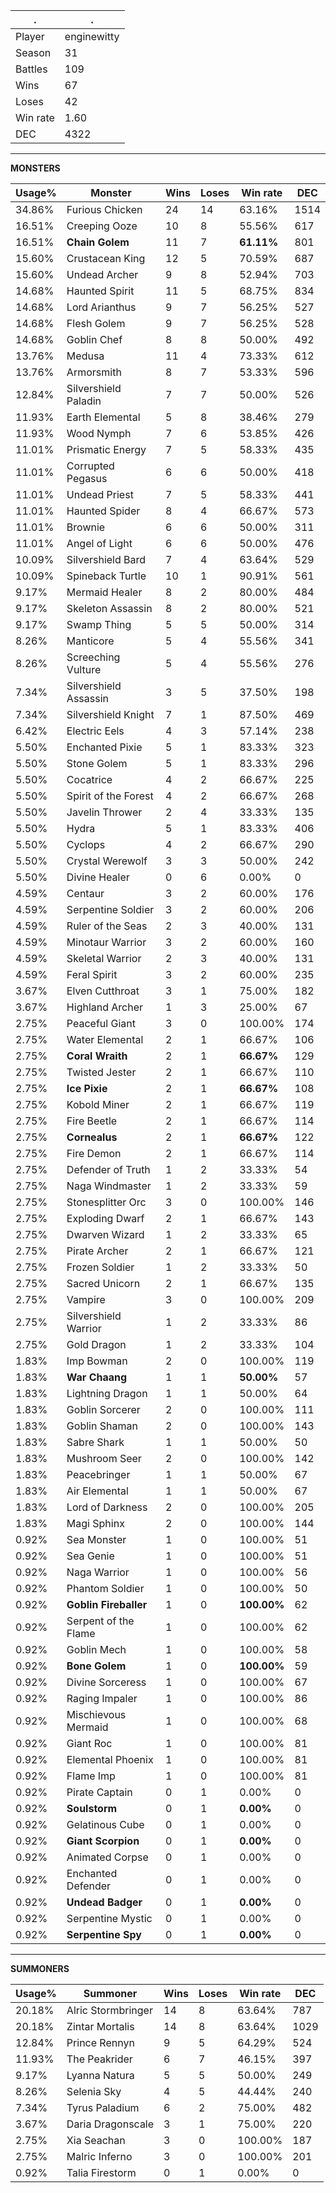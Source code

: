 .|.
|-|-
Player|enginewitty
Season|31
Battles|109
Wins|67
Loses|42
Win rate|1.60
DEC|4322

---
**MONSTERS**

Usage%|Monster|Wins|Loses|Win rate|DEC|
-|-|-|-|-|-|
34.86%|Furious Chicken|24|14|63.16%|1514|
16.51%|Creeping Ooze|10|8|55.56%|617|
16.51%|**Chain Golem**|11|7|**61.11%**|801|
15.60%|Crustacean King|12|5|70.59%|687|
15.60%|Undead Archer|9|8|52.94%|703|
14.68%|Haunted Spirit|11|5|68.75%|834|
14.68%|Lord Arianthus|9|7|56.25%|527|
14.68%|Flesh Golem|9|7|56.25%|528|
14.68%|Goblin Chef|8|8|50.00%|492|
13.76%|Medusa|11|4|73.33%|612|
13.76%|Armorsmith|8|7|53.33%|596|
12.84%|Silvershield Paladin|7|7|50.00%|526|
11.93%|Earth Elemental|5|8|38.46%|279|
11.93%|Wood Nymph|7|6|53.85%|426|
11.01%|Prismatic Energy|7|5|58.33%|435|
11.01%|Corrupted Pegasus|6|6|50.00%|418|
11.01%|Undead Priest|7|5|58.33%|441|
11.01%|Haunted Spider|8|4|66.67%|573|
11.01%|Brownie|6|6|50.00%|311|
11.01%|Angel of Light|6|6|50.00%|476|
10.09%|Silvershield Bard|7|4|63.64%|529|
10.09%|Spineback Turtle|10|1|90.91%|561|
9.17%|Mermaid Healer|8|2|80.00%|484|
9.17%|Skeleton Assassin|8|2|80.00%|521|
9.17%|Swamp Thing|5|5|50.00%|314|
8.26%|Manticore|5|4|55.56%|341|
8.26%|Screeching Vulture|5|4|55.56%|276|
7.34%|Silvershield Assassin|3|5|37.50%|198|
7.34%|Silvershield Knight|7|1|87.50%|469|
6.42%|Electric Eels|4|3|57.14%|238|
5.50%|Enchanted Pixie|5|1|83.33%|323|
5.50%|Stone Golem|5|1|83.33%|296|
5.50%|Cocatrice|4|2|66.67%|225|
5.50%|Spirit of the Forest|4|2|66.67%|268|
5.50%|Javelin Thrower|2|4|33.33%|135|
5.50%|Hydra|5|1|83.33%|406|
5.50%|Cyclops|4|2|66.67%|290|
5.50%|Crystal Werewolf|3|3|50.00%|242|
5.50%|Divine Healer|0|6|0.00%|0|
4.59%|Centaur|3|2|60.00%|176|
4.59%|Serpentine Soldier|3|2|60.00%|206|
4.59%|Ruler of the Seas|2|3|40.00%|131|
4.59%|Minotaur Warrior|3|2|60.00%|160|
4.59%|Skeletal Warrior|2|3|40.00%|131|
4.59%|Feral Spirit|3|2|60.00%|235|
3.67%|Elven Cutthroat|3|1|75.00%|182|
3.67%|Highland Archer|1|3|25.00%|67|
2.75%|Peaceful Giant|3|0|100.00%|174|
2.75%|Water Elemental|2|1|66.67%|106|
2.75%|**Coral Wraith**|2|1|**66.67%**|129|
2.75%|Twisted Jester|2|1|66.67%|110|
2.75%|**Ice Pixie**|2|1|**66.67%**|108|
2.75%|Kobold Miner|2|1|66.67%|119|
2.75%|Fire Beetle|2|1|66.67%|114|
2.75%|**Cornealus**|2|1|**66.67%**|122|
2.75%|Fire Demon|2|1|66.67%|114|
2.75%|Defender of Truth|1|2|33.33%|54|
2.75%|Naga Windmaster|1|2|33.33%|59|
2.75%|Stonesplitter Orc|3|0|100.00%|146|
2.75%|Exploding Dwarf|2|1|66.67%|143|
2.75%|Dwarven Wizard|1|2|33.33%|65|
2.75%|Pirate Archer|2|1|66.67%|121|
2.75%|Frozen Soldier|1|2|33.33%|50|
2.75%|Sacred Unicorn|2|1|66.67%|135|
2.75%|Vampire|3|0|100.00%|209|
2.75%|Silvershield Warrior|1|2|33.33%|86|
2.75%|Gold Dragon|1|2|33.33%|104|
1.83%|Imp Bowman|2|0|100.00%|119|
1.83%|**War Chaang**|1|1|**50.00%**|57|
1.83%|Lightning Dragon|1|1|50.00%|64|
1.83%|Goblin Sorcerer|2|0|100.00%|111|
1.83%|Goblin Shaman|2|0|100.00%|143|
1.83%|Sabre Shark|1|1|50.00%|50|
1.83%|Mushroom Seer|2|0|100.00%|142|
1.83%|Peacebringer|1|1|50.00%|67|
1.83%|Air Elemental|1|1|50.00%|67|
1.83%|Lord of Darkness|2|0|100.00%|205|
1.83%|Magi Sphinx|2|0|100.00%|144|
0.92%|Sea Monster|1|0|100.00%|51|
0.92%|Sea Genie|1|0|100.00%|51|
0.92%|Naga Warrior|1|0|100.00%|56|
0.92%|Phantom Soldier|1|0|100.00%|50|
0.92%|**Goblin Fireballer**|1|0|**100.00%**|62|
0.92%|Serpent of the Flame|1|0|100.00%|62|
0.92%|Goblin Mech|1|0|100.00%|58|
0.92%|**Bone Golem**|1|0|**100.00%**|59|
0.92%|Divine Sorceress|1|0|100.00%|67|
0.92%|Raging Impaler|1|0|100.00%|86|
0.92%|Mischievous Mermaid|1|0|100.00%|68|
0.92%|Giant Roc|1|0|100.00%|81|
0.92%|Elemental Phoenix|1|0|100.00%|81|
0.92%|Flame Imp|1|0|100.00%|81|
0.92%|Pirate Captain|0|1|0.00%|0|
0.92%|**Soulstorm**|0|1|**0.00%**|0|
0.92%|Gelatinous Cube|0|1|0.00%|0|
0.92%|**Giant Scorpion**|0|1|**0.00%**|0|
0.92%|Animated Corpse|0|1|0.00%|0|
0.92%|Enchanted Defender|0|1|0.00%|0|
0.92%|**Undead Badger**|0|1|**0.00%**|0|
0.92%|Serpentine Mystic|0|1|0.00%|0|
0.92%|**Serpentine Spy**|0|1|**0.00%**|0|

---
**SUMMONERS**

Usage%|Summoner|Wins|Loses|Win rate|DEC|
-|-|-|-|-|-|
20.18%|Alric Stormbringer|14|8|63.64%|787|
20.18%|Zintar Mortalis|14|8|63.64%|1029|
12.84%|Prince Rennyn|9|5|64.29%|524|
11.93%|The Peakrider|6|7|46.15%|397|
9.17%|Lyanna Natura|5|5|50.00%|249|
8.26%|Selenia Sky|4|5|44.44%|240|
7.34%|Tyrus Paladium|6|2|75.00%|482|
3.67%|Daria Dragonscale|3|1|75.00%|220|
2.75%|Xia Seachan|3|0|100.00%|187|
2.75%|Malric Inferno|3|0|100.00%|201|
0.92%|Talia Firestorm|0|1|0.00%|0|
